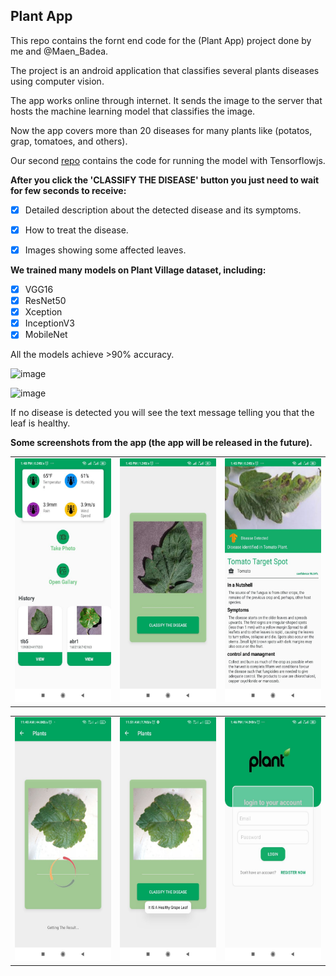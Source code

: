 ## Plant App

This repo contains the fornt end code for the (Plant App) project done by me and @Maen_Badea.

The project is an android application that classifies several plants diseases using computer vision.

The app works online through internet. It sends the image to the server that hosts the machine learning model that classifies the image.

Now the app covers more than 20 diseases for many plants like (potatos, grap, tomatoes, and others).

Our second [repo](https://github.com/amro-kamal/PDDApp) contains the code for running the model with Tensorflowjs. 

**After you click the 'CLASSIFY THE DISEASE' button you just need to wait for few seconds to receive:**
- [x] Detailed description about the detected disease and its symptoms.
- [x] How to treat the disease.
- [x] Images showing some affected leaves.


**We trained many models on Plant Village dataset, including:**
- [x]  VGG16
- [x]  ResNet50
- [x]  Xception
- [x]  InceptionV3
- [x]  MobileNet

All the models achieve >90% accuracy.

![image](https://user-images.githubusercontent.com/37993690/141180544-c016f011-b8b3-4c22-b762-fea5dce7b92a.png)

![image](https://user-images.githubusercontent.com/37993690/141180706-ec98b535-0c08-45c4-a6e2-67e890848874.png)


If no disease is detected you will see the text message telling you that the leaf is healthy.



**Some screenshots from the app (the app will be released in the future).**

<!--   <tr>
    <td>First Screen Page</td>
     <td>Holiday Mention</td>
     <td>Present day in purple and selected day in pink</td>
  </tr> -->
  
 
<table>

  <tr>
    <td><img src="images/screen3.jpeg" width=250 height=390></td>
    <td><img src="images/screen1.jpeg" width=250 height=390></td>
    <td><img src="images/screen2.jpeg" width=250 height=390></td>
  </tr>
    
</table>

<table>

  <tr>
     <td><img src="images/screen5.jpeg" width=250 height=390></td>
    <td><img src="images/screen4.jpeg" width=250 height=390></td>
    <td><img src="images/screen6.jpeg" width=250 height=390></td>
  </tr>
    
</table>



